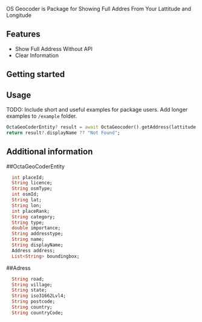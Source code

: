 <!-- 
This README describes the package. If you publish this package to pub.dev,
this README's contents appear on the landing page for your package.

For information about how to write a good package README, see the guide for
[writing package pages](https://dart.dev/guides/libraries/writing-package-pages). 

For general information about developing packages, see the Dart guide for
[creating packages](https://dart.dev/guides/libraries/create-library-packages)
and the Flutter guide for
[developing packages and plugins](https://flutter.dev/developing-packages). 
-->

OS Geocoder is Package for Showing Full Addres From Your Lattitude and Longitude

## Features

- Show Full Address Without API
- Clear Information

## Getting started


## Usage

TODO: Include short and useful examples for package users. Add longer examples
to `/example` folder. 

```dart
OctaGeoCoderEntity? result = await OctaGeocoder().getAddress(lattitude: 221.34423, longitude: -23.44231);
return result?.displayName ?? "Not Found";
```

## Additional information

##OctaGeoCoderEntity
```dart
  int placeId;
  String licence;
  String osmType;
  int osmId;
  String lat;
  String lon;
  int placeRank;
  String category;
  String type;
  double importance;
  String addresstype;
  String name;
  String displayName;
  Address address;
  List<String> boundingbox;
```

##Adress
```dart
  String road;
  String village;
  String state;
  String iso31662Lvl4;
  String postcode;
  String country;
  String countryCode;
```
